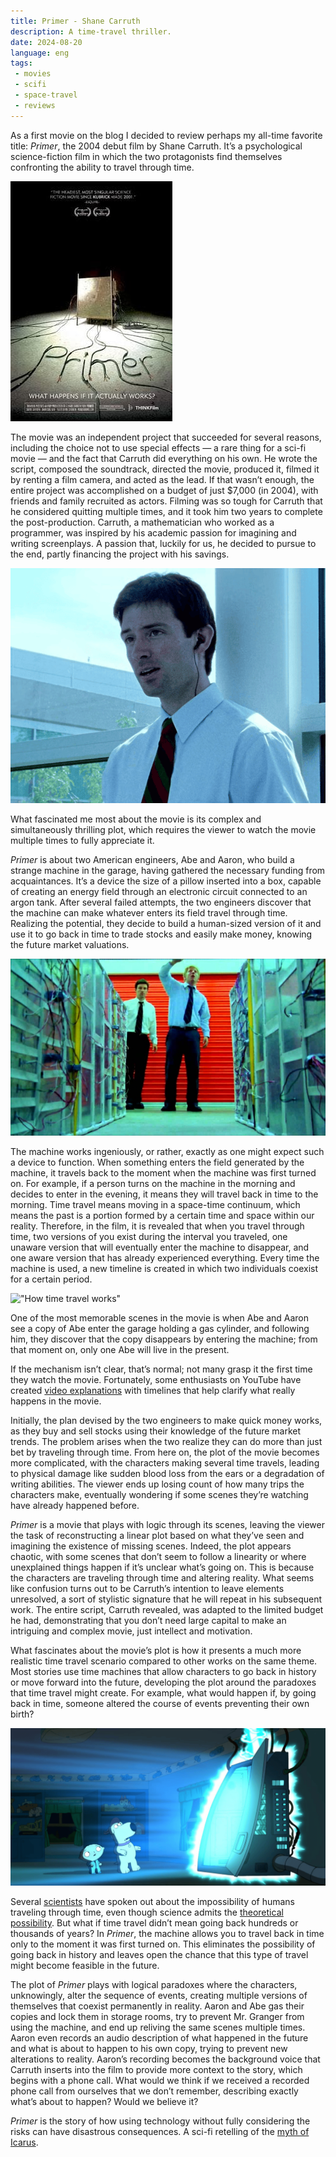 ```yaml
---
title: Primer - Shane Carruth 
description: A time-travel thriller.
date: 2024-08-20
language: eng
tags:
 - movies
 - scifi
 - space-travel
 - reviews
---
```


As a first movie on the blog I decided to review perhaps my all-time favorite title: *Primer*, the 2004 debut film by Shane Carruth. It’s a psychological science-fiction film in which the two protagonists find themselves confronting the ability to travel through time.

![Primer's poster](/assets/img/Primer_poster.jpg "Primer's poster")

The movie was an independent project that succeeded for several reasons, including the choice not to use special effects — a rare thing for a sci-fi movie — and the fact that Carruth did everything on his own. He wrote the script, composed the soundtrack, directed the movie, produced it, filmed it by renting a film camera, and acted as the lead. If that wasn’t enough, the entire project was accomplished on a budget of just $7,000 (in 2004), with friends and family recruited as actors. Filming was so tough for Carruth that he considered quitting multiple times, and it took him two years to complete the post-production. Carruth, a mathematician who worked as a programmer, was inspired by his academic passion for imagining and writing screenplays. A passion that, luckily for us, he decided to pursue to the end, partly financing the project with his savings.

![Shane Carruth in Primer](/assets/img/carruth_in_primer.png "Shane Carruth in Primer")

What fascinated me most about the movie is its complex and simultaneously thrilling plot, which requires the viewer to watch the movie multiple times to fully appreciate it.

_Primer_ is about two American engineers, Abe and Aaron, who build a strange machine in the garage, having gathered the necessary funding from acquaintances. It’s a device the size of a pillow inserted into a box, capable of creating an energy field through an electronic circuit connected to an argon tank. After several failed attempts, the two engineers discover that the machine can make whatever enters its field travel through time. Realizing the potential, they decide to build a human-sized version of it and use it to go back in time to trade stocks and easily make money, knowing the future market valuations.

!["A scene from the movie"](/assets/img/primer_machines.jpg "A scene from the movie")

The machine works ingeniously, or rather, exactly as one might expect such a device to function. When something enters the field generated by the machine, it travels back to the moment when the machine was first turned on. For example, if a person turns on the machine in the morning and decides to enter in the evening, it means they will travel back in time to the morning. Time travel means moving in a space-time continuum, which means the past is a portion formed by a certain time and space within our reality. Therefore, in the film, it is revealed that when you travel through time, two versions of you exist during the interval you traveled, one unaware version that will eventually enter the machine to disappear, and one aware version that has already experienced everything. Every time the machine is used, a new timeline is created in which two individuals coexist for a certain period.

!["How time travel works"](https://upload.wikimedia.org/wikipedia/commons/8/84/Time_Travel_Method-2.svg "How time travel works")

One of the most memorable scenes in the movie is when Abe and Aaron see a copy of Abe enter the garage holding a gas cylinder, and following him, they discover that the copy disappears by entering the machine; from that moment on, only one Abe will live in the present.

If the mechanism isn’t clear, that’s normal; not many grasp it the first time they watch the movie. Fortunately, some enthusiasts on YouTube have created [video explanations](https://www.youtube.com/watch?v=-sf9fChyRoc) with timelines that help clarify what really happens in the movie.

Initially, the plan devised by the two engineers to make quick money works, as they buy and sell stocks using their knowledge of the future market trends. The problem arises when the two realize they can do more than just bet by traveling through time. From here on, the plot of the movie becomes more complicated, with the characters making several time travels, leading to physical damage like sudden blood loss from the ears or a degradation of writing abilities. The viewer ends up losing count of how many trips the characters make, eventually wondering if some scenes they’re watching have already happened before.

*Primer* is a movie that plays with logic through its scenes, leaving the viewer the task of reconstructing a linear plot based on what they’ve seen and imagining the existence of missing scenes. Indeed, the plot appears chaotic, with some scenes that don’t seem to follow a linearity or where unexplained things happen if it’s unclear what’s going on. This is because the characters are traveling through time and altering reality. What seems like confusion turns out to be Carruth’s intention to leave elements unresolved, a sort of stylistic signature that he will repeat in his subsequent work. The entire script, Carruth revealed, was adapted to the limited budget he had, demonstrating that you don’t need large capital to make an intriguing and complex movie, just intellect and motivation.

What fascinates about the movie’s plot is how it presents a much more realistic time travel scenario compared to other works on the same theme. Most stories use time machines that allow characters to go back in history or move forward into the future, developing the plot around the paradoxes that time travel might create. For example, what would happen if, by going back in time, someone altered the course of events preventing their own birth?

![Stewie Griffin's time machine](/assets/img/Stewies-Time-Machine.png "Stewie Griffin's time machine")

Several [scientists](https://en.m.wikipedia.org/wiki/Hawking's_time_traveller_party) have spoken out about the impossibility of humans traveling through time, even though science admits the [theoretical possibility](https://www.scientificamerican.com/article/is-time-travel-possible/). But what if time travel didn’t mean going back hundreds or thousands of years? In *Primer*, the machine allows you to travel back in time only to the moment it was first turned on. This eliminates the possibility of going back in history and leaves open the chance that this type of travel might become feasible in the future.

The plot of *Primer* plays with logical paradoxes where the characters, unknowingly, alter the sequence of events, creating multiple versions of themselves that coexist permanently in reality. Aaron and Abe gas their copies and lock them in storage rooms, try to prevent Mr. Granger from using the machine, and end up reliving the same scenes multiple times. Aaron even records an audio description of what happened in the future and what is about to happen to his own copy, trying to prevent new alterations to reality. Aaron’s recording becomes the background voice that Carruth inserts into the film to provide more context to the story, which begins with a phone call. What would we think if we received a recorded phone call from ourselves that we don’t remember, describing exactly what’s about to happen? Would we believe it?

*Primer* is the story of how using technology without fully considering the risks can have disastrous consequences. A sci-fi retelling of the [myth of Icarus](https://en.wikipedia.org/wiki/Icarus).
